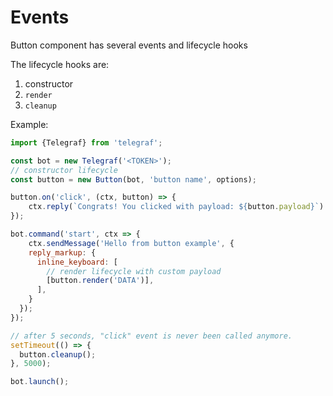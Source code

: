 # Events

Button component has several events and lifecycle hooks

The lifecycle hooks are:

1. constructor
2. `render`
3. `cleanup`

Example:

```jsx title="index.ts"
import {Telegraf} from 'telegraf';

const bot = new Telegraf('<TOKEN>');
// constructor lifecycle
const button = new Button(bot, 'button name', options);

button.on('click', (ctx, button) => {
    ctx.reply(`Congrats! You clicked with payload: ${button.payload}`)
});

bot.command('start', ctx => {
    ctx.sendMessage('Hello from button example', {
    reply_markup: {
      inline_keyboard: [
        // render lifecycle with custom payload
        [button.render('DATA')],
      ],
    }
  });
});

// after 5 seconds, "click" event is never been called anymore.
setTimeout(() => {
  button.cleanup();
}, 5000);

bot.launch();
```

